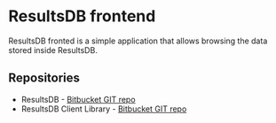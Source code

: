 # ResultsDB frontend

ResultsDB fronted is a simple application that allows browsing the data stored inside ResultsDB.

## Repositories

* ResultsDB - [Bitbucket GIT repo](https://bitbucket.org/rajcze/resultsdb)
* ResultsDB Client Library - [Bitbucket GIT repo](https://bitbucket.org/rajcze/resultsdb_lib)
